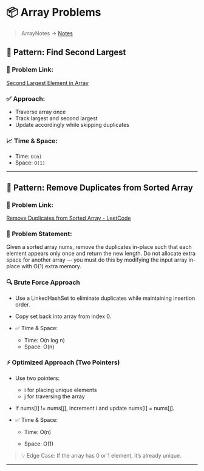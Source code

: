 # 📦 Array Problems

> ArrayNotes -> [Notes](./notes.md)

## 🧩 Pattern: Find Second Largest

### 🔗 Problem Link:

[Second Largest Element in Array](https://practice.geeksforgeeks.org/problems/second-largest3735/1)

### ✅ Approach:

- Traverse array once
- Track largest and second largest
- Update accordingly while skipping duplicates

### 📈 Time & Space:

- Time: `O(n)`
- Space: `O(1)`

---

## 🧩 Pattern: Remove Duplicates from Sorted Array

### 🔗 Problem Link:

[Remove Duplicates from Sorted Array - LeetCode](https://leetcode.com/problems/remove-duplicates-from-sorted-array/)

### 📝 Problem Statement:

Given a sorted array nums, remove the duplicates in-place such that each element appears only once and return the new length.
Do not allocate extra space for another array — you must do this by modifying the input array in-place with O(1) extra memory.

### 🔍 Brute Force Approach

- Use a LinkedHashSet to eliminate duplicates while maintaining insertion order.

- Copy set back into array from index 0.

- ✅ Time & Space:
  - Time: O(n log n)
  - Space: O(n)

### ⚡ Optimized Approach (Two Pointers)

- Use two pointers:

  - i for placing unique elements
  - j for traversing the array

- If nums[i] != nums[j], increment i and update nums[i] = nums[j].

- ✅ Time & Space:

  - Time: O(n)

  - Space: O(1)

> 💡 Edge Case:
> If the array has 0 or 1 element, it’s already unique.

---
